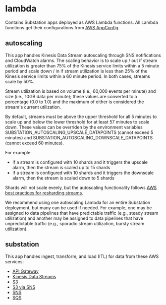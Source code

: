 # lambda
Contains Substation apps deployed as AWS Lambda functions. All Lambda functions get their configurations from [AWS AppConfig](https://docs.aws.amazon.com/appconfig/latest/userguide/what-is-appconfig.html).

## autoscaling
This app handles Kinesis Data Stream autoscaling through SNS notifications and CloudWatch alarms. The scaling behavior is to scale up / out if stream utilization is greater than 75% of the Kinesis service limits within a 5 minute period and scale down / in if stream utilization is less than 25% of the Kinesis service limits within a 60 minute period. In both cases, streams scale by 50%.

Stream utilization is based on volume (i.e., 60,000 events per minute) and size (i.e., 10GB data per minute); these values are converted to a percentage (0.0 to 1.0) and the maximum of either is considered the stream's current utilization.

By default, streams must be above the upper threshold for all 5 minutes to scale up and below the lower threshold for at least 57 minutes to scale down. These values can be overriden by the environment variables SUBSTATION_AUTOSCALING_UPSCALE_DATAPOINTS (cannot exceed 5 minutes) and SUBSTATION_AUTOSCALING_DOWNSCALE_DATAPOINTS (cannot exceed 60 minutes).

For example:

* If a stream is configured with 10 shards and it triggers the upscale alarm, then the stream is scaled up to 15 shards
* If a stream is configured with 10 shards and it triggers the downscale alarm, then the stream is scaled down to 5 shards

Shards will not scale evenly, but the autoscaling functionality follows [AWS best practices for resharding streams](https://docs.aws.amazon.com/kinesis/latest/APIReference/API_UpdateShardCount.html). 

We recommend using one autoscaling Lambda for an entire Substation deployment, but many can be used if needed. For example, one may be assigned to data pipelines that have predictable traffic (e.g., steady stream utilization) and another may be assigned to data pipelines that have unpredictable traffic (e.g., sporadic stream utilization, bursty stream utilization).

## substation
This app handles ingest, transform, and load (ITL) for data from these AWS services:
- [API Gateway](https://docs.aws.amazon.com/lambda/latest/dg/services-apigateway.html)
- [Kinesis Data Streams](https://docs.aws.amazon.com/lambda/latest/dg/with-kinesis.html)
- [S3](https://docs.aws.amazon.com/lambda/latest/dg/with-s3.html)
- [S3 via SNS](https://docs.aws.amazon.com/AmazonS3/latest/userguide/ways-to-add-notification-config-to-bucket.html)
- [SNS](https://docs.aws.amazon.com/lambda/latest/dg/with-sns.html)
- [SQS](https://docs.aws.amazon.com/lambda/latest/dg/with-sqs.html)
